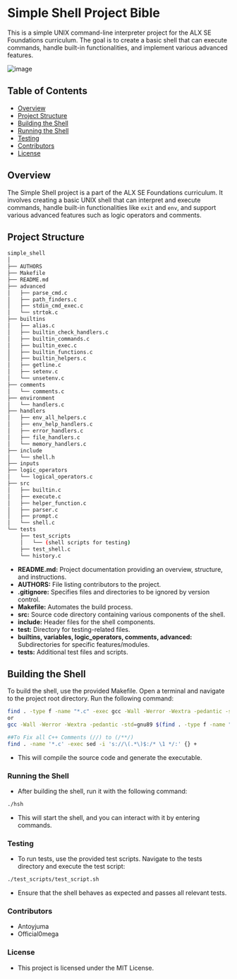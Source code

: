 # Simple Shell Project Bible

This is a simple UNIX command-line interpreter project for the ALX SE Foundations curriculum. The goal is to create a basic shell that can execute commands, handle built-in functionalities, and implement various advanced features.

![image](https://github.com/Antoyjuma/simple_shell/assets/122806822/8c75565d-4d72-4889-8c84-fad0f2cda6b1)

## Table of Contents

- [Overview](#overview)
- [Project Structure](#project-structure)
- [Building the Shell](#building-the-shell)
- [Running the Shell](#running-the-shell)
- [Testing](#testing)
- [Contributors](#contributors)
- [License](#license)

## Overview

The Simple Shell project is a part of the ALX SE Foundations curriculum. It involves creating a basic UNIX shell that can interpret and execute commands, handle built-in functionalities like `exit` and `env`, and support various advanced features such as logic operators and comments.

## Project Structure
```bash
simple_shell
│
├── AUTHORS
├── Makefile
├── README.md
├── advanced
│   ├── parse_cmd.c
│   ├── path_finders.c
│   ├── stdin_cmd_exec.c
│   └── strtok.c
├── builtins
│   ├── alias.c
│   ├── builtin_check_handlers.c
│   ├── builtin_commands.c
│   ├── builtin_exec.c
│   ├── builtin_functions.c
│   ├── builtin_helpers.c
│   ├── getline.c
│   ├── setenv.c
│   └── unsetenv.c
├── comments
│   └── comments.c
├── environment
│   └── handlers.c
├── handlers
│   ├── env_all_helpers.c
│   ├── env_help_handlers.c
│   ├── error_handlers.c
│   ├── file_handlers.c
│   └── memory_handlers.c
├── include
│   └── shell.h
├── inputs
├── logic_operators
│   └── logical_operators.c
├── src
│   ├── builtin.c
│   ├── execute.c
│   ├── helper_function.c
│   ├── parser.c
│   ├── prompt.c
│   └── shell.c
└── tests
    ├── test_scripts
    │   └── (shell scripts for testing)
    ├── test_shell.c
    └── history.c

```


- **README.md:** Project documentation providing an overview, structure, and instructions.
- **AUTHORS:** File listing contributors to the project.
- **.gitignore:** Specifies files and directories to be ignored by version control.
- **Makefile:** Automates the build process.
- **src:** Source code directory containing various components of the shell.
- **include:** Header files for the shell components.
- **test:** Directory for testing-related files.
- **builtins, variables, logic_operators, comments, advanced:** Subdirectories for specific features/modules.
- **tests:** Additional test files and scripts.

## Building the Shell

To build the shell, use the provided Makefile. Open a terminal and navigate to the project root directory. Run the following command:

```bash
find . -type f -name "*.c" -exec gcc -Wall -Werror -Wextra -pedantic -std=gnu89 {} -o {}.out \;
or
gcc -Wall -Werror -Wextra -pedantic -std=gnu89 $(find . -type f -name "*.c") -o hsh

##To Fix all C++ Comments (//) to (/**/) 
find . -name '*.c' -exec sed -i 's://\(.*\)$:/* \1 */:' {} +

```
* This will compile the source code and generate the executable.

### Running the Shell
* After building the shell, run it with the following command: 
```bash
./hsh
```
* This will start the shell, and you can interact with it by entering commands.

### Testing
* To run tests, use the provided test scripts. Navigate to the tests directory and execute the test script:
```bash
./test_scripts/test_script.sh
```
* Ensure that the shell behaves as expected and passes all relevant tests.

### Contributors
* Antoyjuma
* Official0mega

### License
* This project is licensed under the MIT License.
